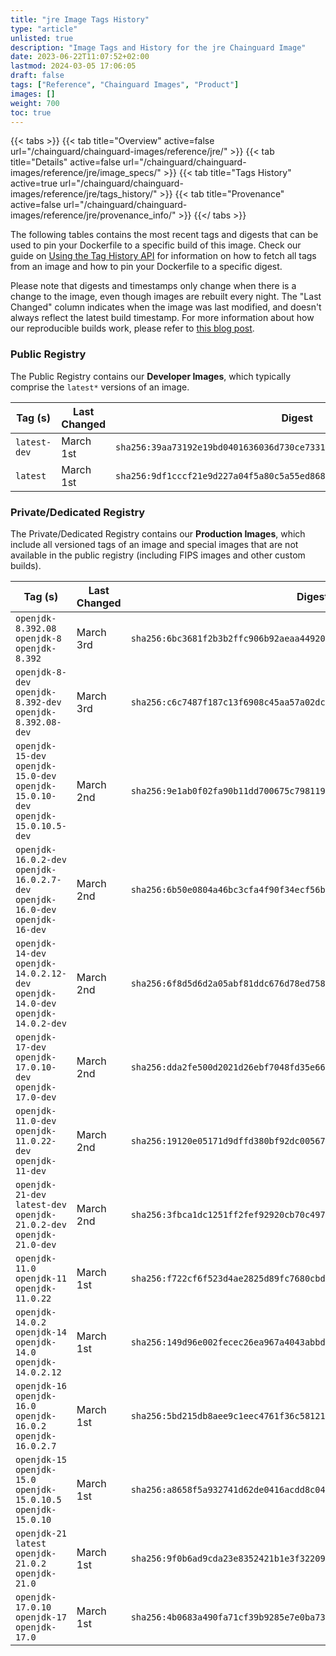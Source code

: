 ```yaml
---
title: "jre Image Tags History"
type: "article"
unlisted: true
description: "Image Tags and History for the jre Chainguard Image"
date: 2023-06-22T11:07:52+02:00
lastmod: 2024-03-05 17:06:05
draft: false
tags: ["Reference", "Chainguard Images", "Product"]
images: []
weight: 700
toc: true
---
```


{{< tabs >}}
{{< tab title="Overview" active=false url="/chainguard/chainguard-images/reference/jre/" >}}
{{< tab title="Details" active=false url="/chainguard/chainguard-images/reference/jre/image_specs/" >}}
{{< tab title="Tags History" active=true url="/chainguard/chainguard-images/reference/jre/tags_history/" >}}
{{< tab title="Provenance" active=false url="/chainguard/chainguard-images/reference/jre/provenance_info/" >}}
{{</ tabs >}}

The following tables contains the most recent tags and digests that can be used to pin your Dockerfile to a specific build of this image. Check our guide on [Using the Tag History API](/chainguard/chainguard-images/using-the-tag-history-api/) for information on how to fetch all tags from an image and how to pin your Dockerfile to a specific digest.

Please note that digests and timestamps only change when there is a change to the image, even though images are rebuilt every night. The "Last Changed" column indicates when the image was last modified, and doesn't always reflect the latest build timestamp. For more information about how our reproducible builds work, please refer to [this blog post](https://www.chainguard.dev/unchained/reproducing-chainguards-reproducible-image-builds).

### Public Registry
The Public Registry contains our **Developer Images**, which typically comprise the `latest*` versions of an image.

| Tag (s)       | Last Changed | Digest                                                                    |
|---------------|--------------|---------------------------------------------------------------------------|
|  `latest-dev` | March 1st    | `sha256:39aa73192e19bd0401636036d730ce733152e4c054bec2e8aed1c54cd06a35ec` |
|  `latest`     | March 1st    | `sha256:9df1cccf21e9d227a04f5a80c5a55ed86863adae807214a8f400fa82d3074365` |


### Private/Dedicated Registry
The Private/Dedicated Registry contains our **Production Images**, which include all versioned tags of an image and special images that are not available in the public registry (including FIPS images and other custom builds).

| Tag (s)                                                                            | Last Changed | Digest                                                                    |
|------------------------------------------------------------------------------------|--------------|---------------------------------------------------------------------------|
|  `openjdk-8.392.08` `openjdk-8` `openjdk-8.392`                                    | March 3rd    | `sha256:6bc3681f2b3b2ffc906b92aeaa44920c891db56df94396e4bff8749a6148cfdb` |
|  `openjdk-8-dev` `openjdk-8.392-dev` `openjdk-8.392.08-dev`                        | March 3rd    | `sha256:c6c7487f187c13f6908c45aa57a02dcf6e753fa0e9d9f34e3c572684a2a5bf67` |
|  `openjdk-15-dev` `openjdk-15.0-dev` `openjdk-15.0.10-dev` `openjdk-15.0.10.5-dev` | March 2nd    | `sha256:9e1ab0f02fa90b11dd700675c7981191fc102cb15331d97a297ffa6d26967aea` |
|  `openjdk-16.0.2-dev` `openjdk-16.0.2.7-dev` `openjdk-16.0-dev` `openjdk-16-dev`   | March 2nd    | `sha256:6b50e0804a46bc3cfa4f90f34ecf56b4dfaf17d8cebe7f44e5177f2439be081f` |
|  `openjdk-14-dev` `openjdk-14.0.2.12-dev` `openjdk-14.0-dev` `openjdk-14.0.2-dev`  | March 2nd    | `sha256:6f8d5d6d2a05abf81ddc676d78ed7584fdd8f7a2b1cc4e941367488b91db72a9` |
|  `openjdk-17-dev` `openjdk-17.0.10-dev` `openjdk-17.0-dev`                         | March 2nd    | `sha256:dda2fe500d2021d26ebf7048fd35e667b149af40ce0335fb0f4ddf6be3a5edc0` |
|  `openjdk-11.0-dev` `openjdk-11.0.22-dev` `openjdk-11-dev`                         | March 2nd    | `sha256:19120e05171d9dffd380bf92dc0056708716155846561cec0d7808c2094e0330` |
|  `openjdk-21-dev` `latest-dev` `openjdk-21.0.2-dev` `openjdk-21.0-dev`             | March 2nd    | `sha256:3fbca1dc1251ff2fef92920cb70c4979cb7ea9122dc8225913c60ee5081163a0` |
|  `openjdk-11.0` `openjdk-11` `openjdk-11.0.22`                                     | March 1st    | `sha256:f722cf6f523d4ae2825d89fc7680cbd577d28cbddfb13eb6837a011e06eb1fd4` |
|  `openjdk-14.0.2` `openjdk-14` `openjdk-14.0` `openjdk-14.0.2.12`                  | March 1st    | `sha256:149d96e002fecec26ea967a4043abbdcf97b84a72a19b25e37a89ea23db22d9e` |
|  `openjdk-16` `openjdk-16.0` `openjdk-16.0.2` `openjdk-16.0.2.7`                   | March 1st    | `sha256:5bd215db8aee9c1eec4761f36c58121c7ad35be7f54e8bc4f55f55a0349fa523` |
|  `openjdk-15` `openjdk-15.0` `openjdk-15.0.10.5` `openjdk-15.0.10`                 | March 1st    | `sha256:a8658f5a932741d62de0416acdd8c042b5a044fe7bbcdaeba8c2a8314457008a` |
|  `openjdk-21` `latest` `openjdk-21.0.2` `openjdk-21.0`                             | March 1st    | `sha256:9f0b6ad9cda23e8352421b1e3f322091648a69d231f0c1bca0b3f46c87057bea` |
|  `openjdk-17.0.10` `openjdk-17` `openjdk-17.0`                                     | March 1st    | `sha256:4b0683a490fa71cf39b9285e7e0ba73fd1e0b407fbf9354791d34a58a098bdb4` |

